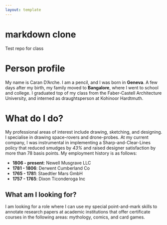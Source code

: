 ```yaml
---
layout: template
---
```


# markdown clone
Test repo for class
# Person profile
My name is Caran D’Arche. I am a pencil, and I was born in **Geneva**. A few days after my birth, my family moved to **Bangalore**, where I went to school and college. I graduated top of my class from the Faber-Castell Architecture University, and interned as draughtsperson at Kohinoor Hardtmuth.
# What do I do?
My professional areas of interest include drawing, sketching, and designing. I specialise in drawing space-rovers and drone-probes.
At my current company, I was instrumental in implementing a Sharp-and-Clear-Lines policy that reduced smudges by *43%* and raised designer satisfaction by more than 78 basis points.
My employment history is as follows:
* **1806 - present**: Newell Musgrave LLC
* **1781 - 1806**: Derwent Cumberland Co
* **1765 - 1781**: Staedtler Mars GmbH
* **1757 - 1765**: Dixon Ticonderoga Inc
## What am I looking for?
I am looking for a role where I can use my special point-and-mark skills to annotate research papers at academic institutions that offer certificate courses in the following areas: mythology, comics, and card games.

